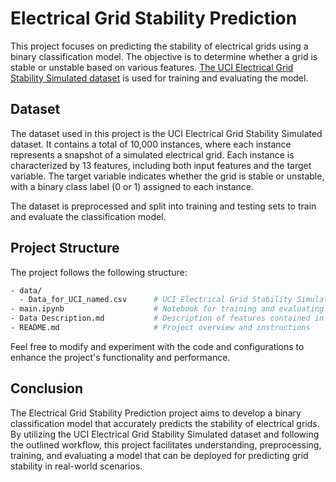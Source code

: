 # Electrical Grid Stability Prediction
This project focuses on predicting the stability of electrical grids using a binary classification model. The objective is to determine whether a grid is stable or unstable based on various features. [The UCI Electrical Grid Stability Simulated dataset](https://archive.ics.uci.edu/dataset/471/electrical+grid+stability+simulated+data) is used for training and evaluating the model.

## Dataset
The dataset used in this project is the UCI Electrical Grid Stability Simulated dataset. It contains a total of 10,000 instances, where each instance represents a snapshot of a simulated electrical grid. Each instance is characterized by 13 features, including both input features and the target variable. The target variable indicates whether the grid is stable or unstable, with a binary class label (0 or 1) assigned to each instance.

The dataset is preprocessed and split into training and testing sets to train and evaluate the classification model.

## Project Structure
The project follows the following structure:

```bash
- data/
  - Data_for_UCI_named.csv      # UCI Electrical Grid Stability Simulated dataset
- main.ipynb                    # Notebook for training and evaluating the model
- Data Description.md           # Description of features contained in the dataset
- README.md                     # Project overview and instructions
```

Feel free to modify and experiment with the code and configurations to enhance the project's functionality and performance.

## Conclusion

The Electrical Grid Stability Prediction project aims to develop a binary classification model that accurately predicts the stability of electrical grids. By utilizing the UCI Electrical Grid Stability Simulated dataset and following the outlined workflow, this project facilitates understanding, preprocessing, training, and evaluating a model that can be deployed for predicting grid stability in real-world scenarios.

